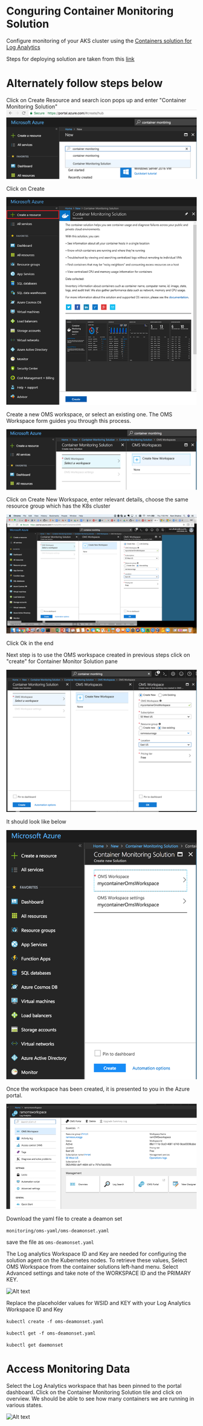 # Conguring Container Monitoring Solution

Configure monitoring of your AKS cluster using the [Containers solution for Log Analytics](https://docs.microsoft.com/en-us/azure/log-analytics/log-analytics-containers)

Steps for deploying solution are taken from this [link](https://portal.azure.com/?feature.customportal=false#create/Microsoft.ContainersOMS)

# Alternately follow steps below

Click on Create Resource and search icon pops up and enter "Container Monitoring Solution"
![Alt text](/monitoring/images/pic1.png?raw=true "Container Monitoring Solution")

Click on Create

![Alt text](/monitoring/images/CMS-1.png?raw=true "Container Monitoring Solution")

Create a new OMS workspace, or select an existing one. The OMS Workspace form guides you through this process.

![Alt text](/monitoring/images/pic3.png?raw=true "Container Monitoring Solution")

Click on Create New Workspace, enter relevant details, choose the same resource group which has the K8s cluster

![Alt text](/monitoring/images/pic4.png?raw=true "Container Monitoring Solution")

Click Ok in the end

Next step is to use the OMS workspace created in previous steps click on "create" for Container Monitor Solution pane

![Alt text](/monitoring/images/pic5.png?raw=true "Container Monitoring Solution")

It should look like below

![Alt text](/monitoring/images/pic6.png?raw=true "Container Monitoring Solution")

Once the workspace has been created, it is presented to you in the Azure portal.

![Alt text](/monitoring/images/CMS-2.png?raw=true "OMS Workspace")

Download the yaml file to create a deamon set

```monitoring/oms-yaml/oms-deamonset.yaml```

save the file as ```oms-deamonset.yaml```

The Log analytics Workspace ID and Key are needed for configuring the solution agent on the Kubernetes nodes.
To retrieve these values, Select OMS Workspace from the container solutions left-hand menu. 
Select Advanced settings and take note of the WORKSPACE ID and the PRIMARY KEY.

![Alt text](/monitoring/images/CMS-3.png?raw=true "OMS Primary Key")

Replace the placeholder values for WSID and KEY with your Log Analytics Workspace ID and Key

```kubectl create -f oms-deamonset.yaml```

```kubectl get -f oms-deamonset.yaml```

```kubectl get daemonset```

# Access Monitoring Data
Select the Log Analytics workspace that has been pinned to the portal dashboard. Click on the Container Monitoring Solution tile and click on overview. 
We should be able to see how many containers we are running in various states.

![Alt text](/monitoring/images/CMS-4.png?raw=true "Containers Dashboard")





